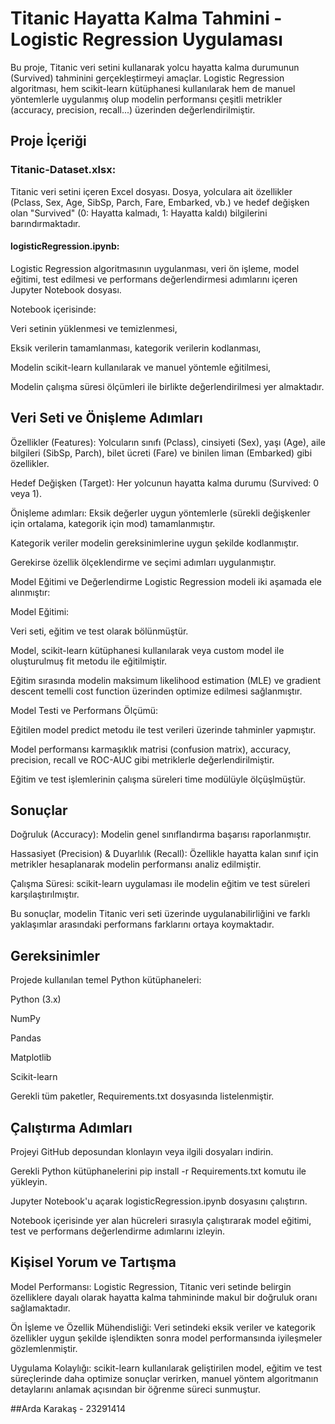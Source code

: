 # Titanic Hayatta Kalma Tahmini - Logistic Regression Uygulaması

Bu proje, Titanic veri setini kullanarak yolcu hayatta kalma durumunun (Survived) tahminini gerçekleştirmeyi amaçlar. Logistic Regression algoritması, hem scikit-learn kütüphanesi kullanılarak hem de manuel yöntemlerle uygulanmış olup modelin performansı çeşitli metrikler (accuracy, precision, recall...) üzerinden değerlendirilmiştir.

## Proje İçeriği

### Titanic-Dataset.xlsx:
Titanic veri setini içeren Excel dosyası. Dosya, yolculara ait özellikler (Pclass, Sex, Age, SibSp, Parch, Fare, Embarked, vb.) ve hedef değişken olan "Survived" (0: Hayatta kalmadı, 1: Hayatta kaldı) bilgilerini barındırmaktadır.

#### logisticRegression.ipynb:
Logistic Regression algoritmasının uygulanması, veri ön işleme, model eğitimi, test edilmesi ve performans değerlendirmesi adımlarını içeren Jupyter Notebook dosyası.

Notebook içerisinde:

Veri setinin yüklenmesi ve temizlenmesi,

Eksik verilerin tamamlanması, kategorik verilerin kodlanması,

Modelin scikit-learn kullanılarak ve manuel yöntemle eğitilmesi,

Modelin çalışma süresi ölçümleri ile birlikte değerlendirilmesi yer almaktadır.

## Veri Seti ve Önişleme Adımları

Özellikler (Features):
Yolcuların sınıfı (Pclass), cinsiyeti (Sex), yaşı (Age), aile bilgileri (SibSp, Parch), bilet ücreti (Fare) ve binilen liman (Embarked) gibi özellikler.

Hedef Değişken (Target):
Her yolcunun hayatta kalma durumu (Survived: 0 veya 1).

Önişleme adımları:
Eksik değerler uygun yöntemlerle (sürekli değişkenler için ortalama, kategorik için mod) tamamlanmıştır.

Kategorik veriler modelin gereksinimlerine uygun şekilde kodlanmıştır.

Gerekirse özellik ölçeklendirme ve seçimi adımları uygulanmıştır.

Model Eğitimi ve Değerlendirme
Logistic Regression modeli iki aşamada ele alınmıştır:

Model Eğitimi:

Veri seti, eğitim ve test olarak bölünmüştür.

Model, scikit-learn kütüphanesi kullanılarak veya custom model ile oluşturulmuş fit metodu ile eğitilmiştir.

Eğitim sırasında modelin maksimum likelihood estimation (MLE) ve gradient descent temelli cost function üzerinden optimize edilmesi sağlanmıştır.

Model Testi ve Performans Ölçümü:

Eğitilen model predict metodu ile test verileri üzerinde tahminler yapmıştır.

Model performansı karmaşıklık matrisi (confusion matrix), accuracy, precision, recall ve ROC-AUC gibi metriklerle değerlendirilmiştir.

Eğitim ve test işlemlerinin çalışma süreleri time modülüyle ölçüşlmüştür.

## Sonuçlar
Doğruluk (Accuracy): Modelin genel sınıflandırma başarısı raporlanmıştır.

Hassasiyet (Precision) & Duyarlılık (Recall): Özellikle hayatta kalan sınıf için metrikler hesaplanarak modelin performansı analiz edilmiştir.

Çalışma Süresi: scikit-learn uygulaması ile modelin eğitim ve test süreleri karşılaştırılmıştır.

Bu sonuçlar, modelin Titanic veri seti üzerinde uygulanabilirliğini ve farklı yaklaşımlar arasındaki performans farklarını ortaya koymaktadır.

## Gereksinimler
Projede kullanılan temel Python kütüphaneleri:

Python (3.x)

NumPy

Pandas

Matplotlib

Scikit-learn

Gerekli tüm paketler, Requirements.txt dosyasında listelenmiştir.

## Çalıştırma Adımları
Projeyi GitHub deposundan klonlayın veya ilgili dosyaları indirin.

Gerekli Python kütüphanelerini pip install -r Requirements.txt komutu ile yükleyin.

Jupyter Notebook'u açarak logisticRegression.ipynb dosyasını çalıştırın.

Notebook içerisinde yer alan hücreleri sırasıyla çalıştırarak model eğitimi, test ve performans değerlendirme adımlarını izleyin.

## Kişisel Yorum ve Tartışma

Model Performansı:
Logistic Regression, Titanic veri setinde belirgin özelliklere dayalı olarak hayatta kalma tahmininde makul bir doğruluk oranı sağlamaktadır.

Ön İşleme ve Özellik Mühendisliği:
Veri setindeki eksik veriler ve kategorik özellikler uygun şekilde işlendikten sonra model performansında iyileşmeler gözlemlenmiştir.

Uygulama Kolaylığı:
scikit-learn kullanılarak geliştirilen model, eğitim ve test süreçlerinde daha optimize sonuçlar verirken, manuel yöntem algoritmanın detaylarını anlamak açısından bir öğrenme süreci sunmuştur.

##Arda Karakaş - 23291414

